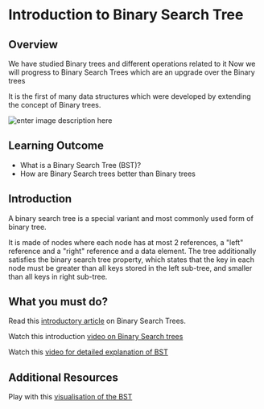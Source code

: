 # Introduction to Binary Search Tree

## Overview
We have studied Binary trees and different operations related to it
Now we will progress to Binary Search Trees which are an upgrade over the Binary trees

It is the first of many data structures which were developed by extending the concept of Binary trees.

![enter image description here](https://media.geeksforgeeks.org/wp-content/uploads/Untitled-Diagram-2-7.png)

## Learning Outcome
- What is a Binary Search Tree (BST)?
- How are Binary Search trees better than Binary trees

## Introduction

A binary search tree is a special variant and most commonly used form of binary tree. 

It is made of nodes where each node has at most 2 references, a "left" reference and a "right" reference and a data element. The tree additionally satisfies the binary search tree property, which states that the key in each node must be greater than all keys stored in the left sub-tree, and smaller than all keys in right sub-tree.


## What you must do?

Read this [introductory article](http://people.cs.ksu.edu/~rhowell/DataStructures/trees/bst/intro.html) on Binary Search Trees.

Watch this introduction [video on Binary Search trees](https://youtu.be/sf_9w653xdE)

Watch this [video for detailed explanation of BST ](https://youtu.be/pYT9F8_LFTM)


## Additional Resources
Play with this [visualisation of the BST](https://www.cs.usfca.edu/~galles/visualization/BST.html)
